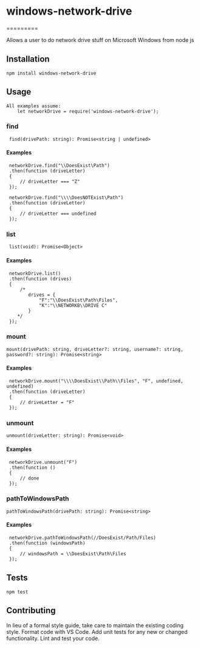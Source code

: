 # windows-network-drive
=========

Allows a user to do network drive stuff on Microsoft Windows from node js

## Installation

  `npm install windows-network-drive`

## Usage

	All examples assume:
	 	let networkDrive = require('windows-network-drive');

### find
	 find(drivePath: string): Promise<string | undefined>

#### Examples
	 networkDrive.find("\\DoesExist\Path")
	 .then(function (driveLetter)
	 {
		 // driveLetter === "Z"
	 });

	 networkDrive.find("\\\\DoesNOTExist\Path")
	 .then(function (driveLetter)
	 {
		 // driveLetter === undefined
	 });

### list
	 list(void): Promise<Object>

#### Examples
	 networkDrive.list()
	 .then(function (drives)
	 {
		 /*
			drives = {
	 			"F":"\\DoesExist\Path\Files",
	 			"K":"\\NETWORKB\\DRIVE C"
	 		}
	 	*/
	 });

### mount
	mount(drivePath: string, driveLetter?: string, username?: string, password?: string): Promise<string>

#### Examples
	 networkDrive.mount("\\\\DoesExist\\Path\\Files", "F", undefined, undefined)
	 .then(function (driveLetter)
	 {
		 // driveLetter = "F"
	 });

### unmount
	unmount(driveLetter: string): Promise<void>

#### Examples
	 networkDrive.unmount("F")
	 .then(function ()
	 {
		 // done
	 });

### pathToWindowsPath
	pathToWindowsPath(drivePath: string): Promise<string>

#### Examples
	 networkDrive.pathToWindowsPath(//DoesExist/Path/Files)
	 .then(function (windowsPath)
	 {
		 // windowsPath = \\DoesExist\Path\Files
	 });

## Tests

  `npm test`

## Contributing

In lieu of a formal style guide, take care to maintain the existing coding style. Format code with VS Code. Add unit tests for any new or changed functionality. Lint and test your code.
